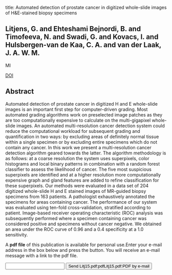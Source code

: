 title: Automated detection of prostate cancer in digitized whole-slide images of H&E-stained biopsy specimens

## Litjens, G. and Ehteshami Bejnordi, B. and Timofeeva, N. and Swadi, G. and Kovacs, I. and Hulsbergen-van de Kaa, C. A. and van der Laak, J. A. W. M.
MI

<a href="https://doi.org/10.1117/12.2081366">DOI</a>

## Abstract
Automated detection of prostate cancer in digitized H and E whole-slide images is an important first step for computer-driven grading. Most automated grading algorithms work on preselected image patches as they are too computationally expensive to calculate on the multi-gigapixel whole-slide images. An automated multi-resolution cancer detection system could reduce the computational workload for subsequent grading and quantification in two ways: by excluding areas of definitely normal tissue within a single specimen or by excluding entire specimens which do not contain any cancer. In this work we present a multi-resolution cancer detection algorithm geared towards the latter. The algorithm methodology is as follows: at a coarse resolution the system uses superpixels, color histograms and local binary patterns in combination with a random forest classifier to assess the likelihood of cancer. The five most suspicious superpixels are identified and at a higher resolution more computationally expensive graph and gland features are added to refine classification for these superpixels. Our methods were evaluated in a data set of 204 digitized whole-slide H and E stained images of MR-guided biopsy specimens from 163 patients. A pathologist exhaustively annotated the specimens for areas containing cancer. The performance of our system was evaluated using ten-fold cross-validation, stratified according to patient. Image-based receiver operating characteristic (ROC) analysis was subsequently performed where a specimen containing cancer was considered positive and specimens without cancer negative. We obtained an area under the ROC curve of 0.96 and a 0.4 specificity at a 1.0 sensitivity.

A <b>pdf file</b> of this publication is available for personal use.Enter your e-mail address in the box below and press the button. You will receive an e-mail message with a link to the pdf file.
<form action="sender.php">  <input type="text" name="email">  <input type="submit" value="Send Litj15.pdf:pdfLitj15.pdf:PDF by e-mail"></form>